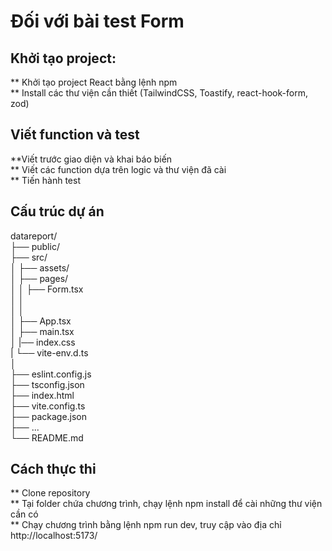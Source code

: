 # Đối với bài test Form

## Khởi tạo project:
** Khởi tạo project React bằng lệnh npm  
** Install các thư viện cần thiết (TailwindCSS, Toastify, react-hook-form, zod)  

## Viết function và test
**Viết trước giao diện và khai báo biến  
** Viết các function dựa trên logic và thư viện đã cài  
** Tiến hành test  

## Cấu trúc dự án

datareport/  
├── public/  
├── src/  
│   ├── assets/  
│   ├── pages/  
│   │   ├── Form.tsx  
│   │  
│   │  
│   ├── App.tsx  
│   ├── main.tsx  
│   |── index.css  
|   └── vite-env.d.ts  
│  
├── eslint.config.js  
├── tsconfig.json  
├── index.html  
├── vite.config.ts  
├── package.json  
├── ...  
└── README.md  


## Cách thực thi
** Clone repository  
** Tại folder chứa chương trình, chạy lệnh npm install để cài những thư viện cần có  
** Chạy chương trình bằng lệnh npm run dev, truy cập vào địa chỉ http://localhost:5173/  